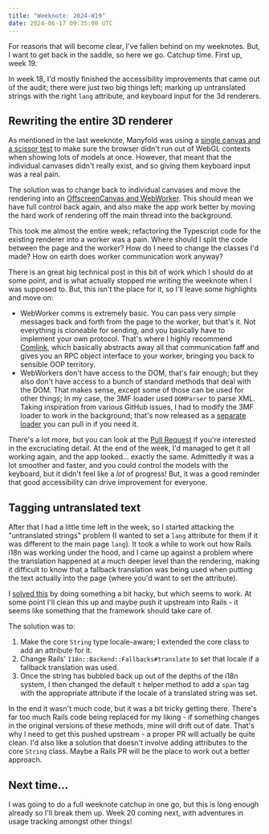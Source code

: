 ```yaml
---
title: "Weeknote: 2024-W19"
date: 2024-06-17 09:35:00 UTC
---
```

For reasons that will become clear, I've fallen behind on my weeknotes. But, I want to get back in the saddle, so here we go. Catchup time. First up, week 19.

In week 18, I'd mostly finished the accessibility improvements that came out of the audit; there were just two big things left; marking up untranslated strings with the right `lang` attribute, and keyboard input for the 3d renderers.

## Rewriting the entire 3D renderer

As mentioned in the last weeknote, Manyfold was using a [single canvas and a scissor test](https://threejs.org/manual/#en/multiple-scenes) to make sure the browser didn't run out of WebGL contexts when showing lots of models at once. However, that meant that the individual canvases didn't really exist, and so giving them keyboard input was a real pain.

The solution was to change back to individual canvases and move the rendering into an [OffscreenCanvas and WebWorker](https://threejs.org/manual/#en/offscreencanvas). This should mean we have full control back again, and also make the app work better by moving the hard work of rendering off the main thread into the background.

This took me almost the entire week; refactoring the Typescript code for the existing renderer into a worker was a pain. Where should I split the code between the page and the worker? How do I need to change the classes I'd made? How on earth does worker communication work anyway?

There is an great big technical post in this bit of work which I should do at some point, and is what actually stopped me writing the weeknote when I was supposed to. But, this isn't the place for it, so I'll leave some highlights and move on:

 * WebWorker comms is extremely basic. You can pass very simple messages back and forth from the page to the worker, but that's it. Not everything is cloneable for sending, and you basically have to implement your own protocol. That's where I highly recommend [Comlink](https://github.com/GoogleChromeLabs/comlink?tab=readme-ov-file), which basically abstracts away all that communication faff and gives you an RPC object interface to your worker, bringing you back to sensible OOP territory.
 * WebWorkers don't have access to the DOM, that's fair enough; but they also don't have access to a bunch of standard methods that deal with the DOM. That makes sense, except some of those can be used for other things; In my case, the 3MF loader used `DOMParser` to parse XML. Taking inspiration from various GitHub issues, I had to modify the 3MF loader to work in the background; that's now released as a [separate loader](https://github.com/manyfold3d/threejs-webworker-3mf-loader) you can pull in if you need it.

There's a lot more, but you can look at the [Pull Request](https://github.com/manyfold3d/manyfold/pull/2152) if you're interested in the excruciating detail. At the end of the week, I'd managed to get it all working again, and the app looked... exactly the same. Admittedly it was a lot smoother and faster, and you could control the models with the keyboard, but it didn't feel like a *lot* of progress! But, it was a good reminder that good accessibility can drive improvement for everyone.

## Tagging untranslated text

After that I had a little time left in the week, so I started attacking the "untranslated strings" problem (I wanted to set a `lang` attribute for them if it was different to the main page `lang`). It took a while to work out how Rails i18n was working under the hood, and I came up against a problem where the translation happened at a much deeper level than the rendering, making it difficult to know that a fallback translation was being used when putting the text actually into the page (where you'd want to set the attribute).

I [solved this](https://github.com/manyfold3d/manyfold/pull/2162) by doing something a bit hacky, but which seems to work. At some point I'll clean this up and maybe push it upstream into Rails - it seems like something that the framework should take care of.

The solution was to:

1. Make the core `String` type locale-aware; I extended the core class to add an attribute for it.
2. Change Rails' `I18n::Backend::Fallbacks#translate` to set that locale if a fallback translation was used.
3. Once the string has bubbled back up out of the depths of the i18n system, I then changed the default `t` helper method to add a `span` tag with the appropriate attribute if the locale of a translated string was set.

In the end it wasn't much code, but it was a bit tricky getting there. There's far too much Rails code being replaced for my liking - if something changes in the original versions of these methods, mine will drift out of date. That's why I need to get this pushed upstream - a proper PR will actually be quite clean. I'd also like a solution that doesn't involve adding attributes to the core `String` class. Maybe a Rails PR will be the place to work out a better approach.

## Next time...

I was going to do a full weeknote catchup in one go, but this is long enough already so I'll break them up. Week 20 coming next, with adventures in usage tracking amongst other things!
